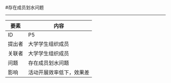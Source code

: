 #存在成员划水问题

---

| 要素 | 内容 |
| --- | --- |
| ID | P5 |   
| 提出者 | 大学学生组织成员 |
| 关联者 | 大学学生组织成员 |
| 问题 | 存在成员划水问题 |
| 影响 | 活动开展效率低下，效果差 |

